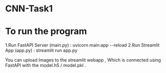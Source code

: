 # CNN-Task1

# To run the program 
1.Run FastAPI Server  (main.py) : uvicorn main:app --reload
2.Run Streamlit App  (app.py) : streamlit run app.py

You can upload Images to the streamlit webapp , Which is connected using FastAPI with the model.h5 / model.pkl .
